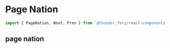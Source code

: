# Page Nation
```ts
import { PageNation, Next, Prev } from '@thunder_fury/react-components'

```

## page nation